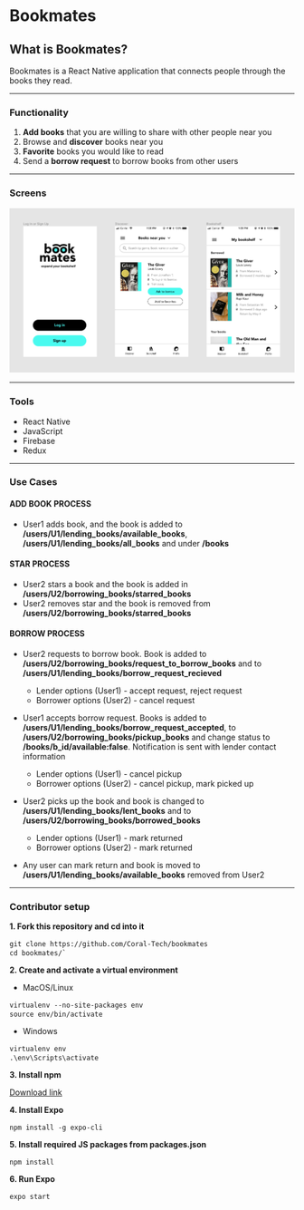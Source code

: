 # Bookmates

## What is Bookmates?

Bookmates is a React Native application that connects people through the books they read.

---

### Functionality

1. **Add books** that you are willing to share with other people near you
2. Browse and **discover** books near you
3. **Favorite** books you would like to read
4. Send a **borrow request** to borrow books from other users

---

### Screens

![](assets/sample_screens.png)

---

### Tools

- React Native
- JavaScript
- Firebase
- Redux

---

### Use Cases

#### ADD BOOK PROCESS

- User1 adds book, and the book is added to **/users/U1/lending_books/available_books**, **/users/U1/lending_books/all_books** and under **/books**

#### STAR PROCESS

- User2 stars a book and the book is added in **/users/U2/borrowing_books/starred_books**
- User2 removes star and the book is removed from **/users/U2/borrowing_books/starred_books**

#### BORROW PROCESS

- User2 requests to borrow book. Book is added to **/users/U2/borrowing_books/request_to_borrow_books** and to **/users/U1/lending_books/borrow_request_recieved**

  - Lender options (User1) - accept request, reject request
  - Borrower options (User2) - cancel request

- User1 accepts borrow request. Books is added to **/users/U1/lending_books/borrow_request_accepted**, to **/users/U2/borrowing_books/pickup_books** and change status to **/books/b_id/available:false**. Notification is sent with lender contact information

  - Lender options (User1) - cancel pickup
  - Borrower options (User2) - cancel pickup, mark picked up

- User2 picks up the book and book is changed to **/users/U1/lending_books/lent_books** and to **/users/U2/borrowing_books/borrowed_books**

  - Lender options (User1) - mark returned
  - Borrower options (User2) - mark returned

- Any user can mark return and book is moved to **/users/U1/lending_books/available_books** removed from User2

---

### Contributor setup

**1. Fork this repository and cd into it**

```
git clone https://github.com/Coral-Tech/bookmates
cd bookmates/`
```

**2. Create and activate a virtual environment**

- MacOS/Linux

```
virtualenv --no-site-packages env
source env/bin/activate
```

- Windows

```
virtualenv env
.\env\Scripts\activate
```

**3. Install npm**

[Download link](https://nodejs.org/en/)

**4. Install Expo**

```
npm install -g expo-cli
```

**5. Install required JS packages from packages.json**

```
npm install
```

**6. Run Expo**

```
expo start
```
